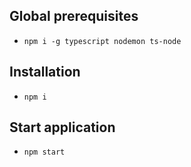 ## Global prerequisites
- `npm i -g typescript nodemon ts-node`

## Installation
- `npm i`

## Start application
- `npm start`
